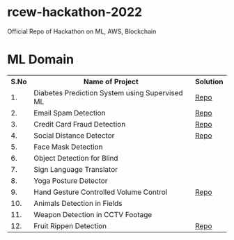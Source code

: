 # rcew-hackathon-2022
Official Repo of Hackathon on ML, AWS, Blockchain

# ML Domain
<table>
  <tr>
    <th>S.No</th>
    <th>Name of Project</th>
    <th>Solution</th>
  </tr>
  <tr>
    <td>1.</td>
    <td>Diabetes Prediction System using Supervised ML</td>
    <td><a href="https://github.com/maddydevgits/Dibetes-prediction-with-different-ml-approches">Repo</a></td>
  </tr>
  <tr>
    <td>2.</td>
    <td>Email Spam Detection</td>
    <td><a href="https://github.com/maddydevgits/email-spam-detection">Repo</a></td>
  </tr>
  <tr>
    <td>3.</td>
    <td>Credit Card Fraud Detection</td>
    <td><a href="https://github.com/maddydevgits/credit-card-fraud-detection-system">Repo</a></td>
  </tr>
  <tr>
    <td>4.</td>
    <td>Social Distance Detector</td>
    <td><a href="https://github.com/maddydevgits/sacet-live-social-distance-detection">Repo</a></td>
  </tr>
  <tr>
    <td>5.</td>
    <td>Face Mask Detection</td>
    <td></td>
  </tr>
  <tr>
    <td>6.</td>
    <td>Object Detection for Blind</td>
    <td></td>
  </tr>
  <tr>
    <td>7.</td>
    <td>Sign Language Translator</td>
    <td></td>
  </tr>
  <tr>
    <td>8.</td>
    <td>Yoga Posture Detector</td>
    <td></td>
  </tr>
  <tr>
    <td>9.</td>
    <td>Hand Gesture Controlled Volume Control</td>
    <td><a href="https://github.com/maddydevgits/hand-finger-tracking-music-player-control">Repo</a></td>
  </tr>
  <tr>
    <td>10.</td>
    <td>Animals Detection in Fields</td>
    <td></td>
  </tr>
  <tr>
    <td>11.</td>
    <td>Weapon Detection in CCTV Footage</td>
    <td></td>
  </tr>
  <tr>
    <td>12.</td>
    <td>Fruit Rippen Detection</td>
    <td><a href="https://github.com/maddydevgits/banana-fruit-ripening-system">Repo</a></td>
  </tr>
</table>
